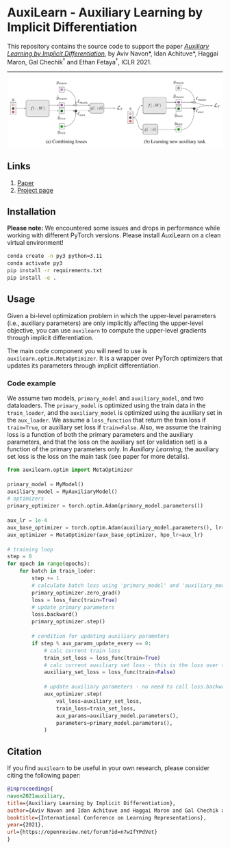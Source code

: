 # AuxiLearn - Auxiliary Learning by Implicit Differentiation

This repository contains the source code to support the paper [_Auxiliary Learning by Implicit Differentiation_](https://arxiv.org/abs/2007.02693), by Aviv Navon*, Idan Achituve*, Haggai Maron, Gal Chechik<sup>†</sup> and Ethan Fetaya<sup>†</sup>, ICLR 2021.

---

<p align="center">
    <img src="https://github.com/AvivNavon/AuxiLearn/blob/master/resources/framework.png" width="800">
</p>

## Links

1. [Paper](https://arxiv.org/abs/2007.02693)
2. [Project page](https://avivnavon.github.io/AuxiLearn/)

## Installation

<b>Please note:</b> We encountered some issues and drops in performance while working with different PyTorch versions. Please install AuxiLearn on a clean virtual environment!

```bash
conda create -n py3 python=3.11
conda activate py3
pip install -r requirements.txt
pip install -e .
 ```

## Usage

Given a bi-level optimization problem in which the upper-level parameters (i.e., auxiliary parameters) are only
implicitly affecting the upper-level objective, you can use `auxilearn` to compute the upper-level gradients through implicit differentiation.

The main code component you will need to use is `auxilearn.optim.MetaOptimizer`. It is a wrapper over
PyTorch optimizers that updates its parameters through implicit differentiation.

### Code example

We assume two models, `primary_model` and `auxiliary_model`, and two dataloaders.
The `primary_model` is optimized using the train data in the `train_loader`, and the `auxiliary_model` is optimized using the auxiliary set in the `aux_loader`.
We assume a `loss_function` that return the train loss if `train=True`, or auxiliary set loss if `train=False`.
Also, we assume the training loss is a function of both the primary parameters and the auxiliary parameters,
and that the loss on the auxiliary set (or validation set) is a function of the primary parameters only.
In _Auxiliary Learning_, the auxiliary set loss is the loss on the main task (see paper for more details).

```python
from auxilearn.optim import MetaOptimizer

primary_model = MyModel()
auxiliary_model = MyAuxiliaryModel()
# optimizers
primary_optimizer = torch.optim.Adam(primary_model.parameters())

aux_lr = 1e-4
aux_base_optimizer = torch.optim.Adam(auxiliary_model.parameters(), lr=aux_lr)
aux_optimizer = MetaOptimizer(aux_base_optimizer, hpo_lr=aux_lr)

# training loop
step = 0
for epoch in range(epochs):
    for batch in train_loder:
        step += 1
        # calculate batch loss using 'primary_model' and 'auxiliary_model'
        primary_optimizer.zero_grad()
        loss = loss_func(train=True)
        # update primary parameters
        loss.backward()
        primary_optimizer.step()
        
        # condition for updating auxiliary parameters
        if step % aux_params_update_every == 0:
            # calc current train loss
            train_set_loss = loss_func(train=True)
            # calc current auxiliary set loss - this is the loss over the main task
            auxiliary_set_loss = loss_func(train=False)
            
            # update auxiliary parameters - no need to call loss.backwards() or aux_optimizer.zero_grad()
            aux_optimizer.step(
                val_loss=auxiliary_set_loss,
                train_loss=train_set_loss,
                aux_params=auxiliary_model.parameters(),
                parameters=primary_model.parameters(),
            )
```

## Citation

If you find `auxilearn` to be useful in your own research, please consider citing the following paper:

```bib
@inproceedings{
navon2021auxiliary,
title={Auxiliary Learning by Implicit Differentiation},
author={Aviv Navon and Idan Achituve and Haggai Maron and Gal Chechik and Ethan Fetaya},
booktitle={International Conference on Learning Representations},
year={2021},
url={https://openreview.net/forum?id=n7wIfYPdVet}
}
```

